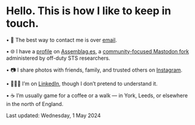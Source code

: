 # Hello. This is how I like to keep in touch.

• 📧 The best way to contact me is over [email](mailto:hello@justinpickard.net).

• 🌐 I have a [profile](https://assemblag.es/@jcalpickard) on [Assemblag.es](https://assemblag.es/), a [community-focused Mastodon fork](https://github.com/hometown-fork/hometown/wiki) administered by off-duty STS researchers.

• 📷 I share photos with friends, family, and trusted others on [Instagram](https://www.instagram.com/jcalpickard/).

• 👨🏻‍💼 I’m on [LinkedIn](https://www.linkedin.com/in/justinpickard/), though I don’t pretend to understand it.

• ☕ I’m usually game for a coffee or a walk — in York, Leeds, or elsewhere in the north of England.

Last updated: Wednesday, 1 May 2024